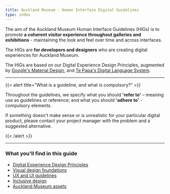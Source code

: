 ```yaml
---
title: Auckland Museum - Human Interface Digital Guidelines
type: index
---
```


The aim of the Auckland Museum Human Interface Guidelines (HIGs) is to promote **a coherent visitor experience throughout galleries and exhibitions** - maintaining the look and feel over time and across interfaces.

The HIGs are **for developers and designers** who are creating digital experiences for Auckland Museum. 

The HIGs are based on our Digital Experience Design Principles, augmented by [Google's Material Design](https://material.io/), and [Te Papa's Digital Language System](https://te-papa.github.io/).

--- 

{{< alert title="What is a guideline, and what is compulsory?" >}}

Throughout the guidelines, we specify what you should **'refer to'** – meaning use as guidelines or reference; and what you should **'adhere to'** - compulsory elements.

If something doesn't make sense or is unrealistic for your particular digital product, please contact your project manager with the problem and a suggested alternative.

{{< /alert >}}

---

### What you'll find in this guide

* [Digital Experience Design Principles](./digital-experience-design-principles)
* [Visual design foundations](./visual-design-foundations)
* [UX and UI guidelines](./ux-and-ui-guidelines)
* [Inclusive design](./ui-text)
* [Auckland Museum assets](./auckland-museum-assets)

